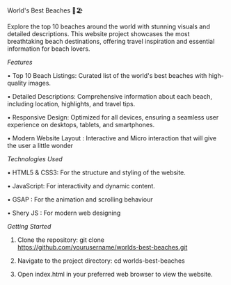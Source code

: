 World's Best Beaches 🌴🏖️


Explore the top 10 beaches around the world with stunning visuals and detailed descriptions. This website project showcases the most breathtaking beach destinations, offering travel inspiration and essential information for beach lovers.

*Features*

•	Top 10 Beach Listings: Curated list of the world's best beaches with high-quality images.

•	Detailed Descriptions: Comprehensive information about each beach, including location, highlights, and travel tips.

•	Responsive Design: Optimized for all devices, ensuring a seamless user experience on desktops, tablets, and smartphones.

•	Modern Website Layout : Interactive and Micro interaction that will give the user a little wonder

*Technologies Used*

•	HTML5 & CSS3: For the structure and styling of the website.

•	JavaScript: For interactivity and dynamic content.

•	GSAP : For the animation and scrolling behaviour

•	Shery JS : For modern web designing

*Getting Started*

1.	Clone the repository: git clone https://github.com/yourusername/worlds-best-beaches.git

2.	Navigate to the project directory: cd worlds-best-beaches

3.	Open index.html in your preferred web browser to view the website.



